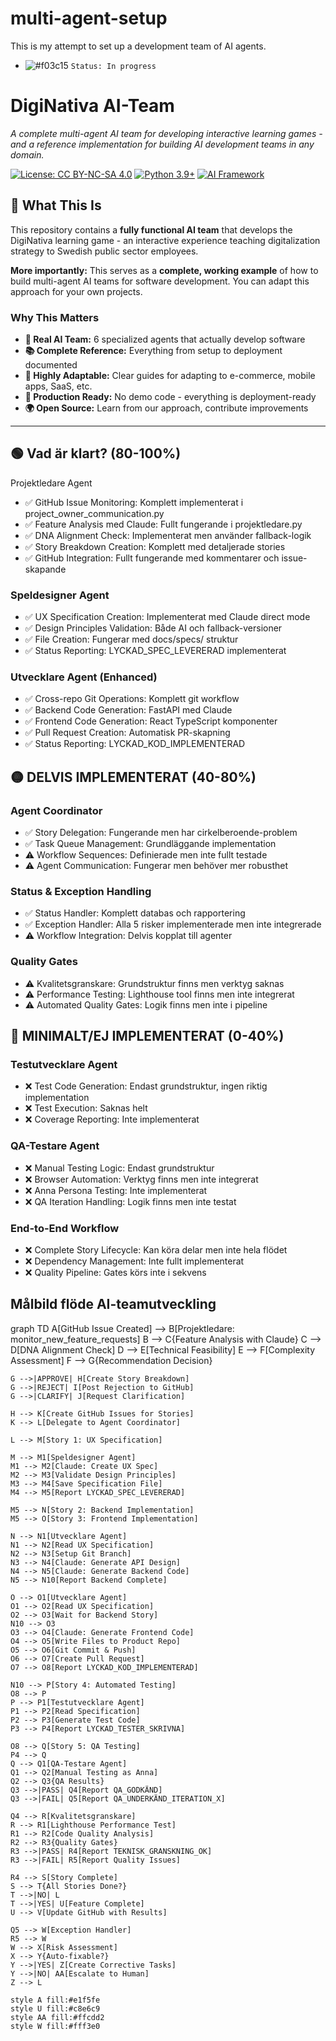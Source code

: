 # multi-agent-setup
This is my attempt to set up a development team of AI agents.
- ![#f03c15](https://placehold.co/15x15/f03c15/f03c15.png) `Status: In progress`

# DigiNativa AI-Team

*A complete multi-agent AI team for developing interactive learning games - and a reference implementation for building AI development teams in any domain.*

[![License: CC BY-NC-SA 4.0](https://img.shields.io/badge/License-CC%20BY--NC--SA%204.0-lightgrey.svg)](https://creativecommons.org/licenses/by-nc-sa/4.0/)
[![Python 3.9+](https://img.shields.io/badge/python-3.9+-blue.svg)](https://www.python.org/downloads/)
[![AI Framework](https://img.shields.io/badge/AI-CrewAI-green.svg)](https://github.com/joaomdmoura/crewAI)

## 🎯 What This Is

This repository contains a **fully functional AI team** that develops the DigiNativa learning game - an interactive experience teaching digitalization strategy to Swedish public sector employees.

**More importantly:** This serves as a **complete, working example** of how to build multi-agent AI teams for software development. You can adapt this approach for your own projects.

### Why This Matters

- **🤖 Real AI Team:** 6 specialized agents that actually develop software
- **📚 Complete Reference:** Everything from setup to deployment documented
- **🔧 Highly Adaptable:** Clear guides for adapting to e-commerce, mobile apps, SaaS, etc.
- **🚀 Production Ready:** No demo code - everything is deployment-ready
- **🌍 Open Source:** Learn from our approach, contribute improvements

---

## 🟢 Vad är klart? (80-100%)
Projektledare Agent

- ✅ GitHub Issue Monitoring: Komplett implementerat i project_owner_communication.py
- ✅ Feature Analysis med Claude: Fullt fungerande i projektledare.py
- ✅ DNA Alignment Check: Implementerat men använder fallback-logik
- ✅ Story Breakdown Creation: Komplett med detaljerade stories
- ✅ GitHub Integration: Fullt fungerande med kommentarer och issue-skapande

### Speldesigner Agent

- ✅ UX Specification Creation: Implementerat med Claude direct mode
- ✅ Design Principles Validation: Både AI och fallback-versioner
- ✅ File Creation: Fungerar med docs/specs/ struktur
- ✅ Status Reporting: LYCKAD_SPEC_LEVERERAD implementerat

### Utvecklare Agent (Enhanced)

- ✅ Cross-repo Git Operations: Komplett git workflow
- ✅ Backend Code Generation: FastAPI med Claude
- ✅ Frontend Code Generation: React TypeScript komponenter
- ✅ Pull Request Creation: Automatisk PR-skapning
- ✅ Status Reporting: LYCKAD_KOD_IMPLEMENTERAD

## 🟡 DELVIS IMPLEMENTERAT (40-80%)
### Agent Coordinator

- ✅ Story Delegation: Fungerande men har cirkelberoende-problem
- ✅ Task Queue Management: Grundläggande implementation
- ⚠️ Workflow Sequences: Definierade men inte fullt testade
- ⚠️ Agent Communication: Fungerar men behöver mer robusthet

### Status & Exception Handling

- ✅ Status Handler: Komplett databas och rapportering
- ✅ Exception Handler: Alla 5 risker implementerade men inte integrerade
- ⚠️ Workflow Integration: Delvis kopplat till agenter

### Quality Gates

- ⚠️ Kvalitetsgranskare: Grundstruktur finns men verktyg saknas
- ⚠️ Performance Testing: Lighthouse tool finns men inte integrerat
- ⚠️ Automated Quality Gates: Logik finns men inte i pipeline

## 🔴 MINIMALT/EJ IMPLEMENTERAT (0-40%)
### Testutvecklare Agent

- ❌ Test Code Generation: Endast grundstruktur, ingen riktig implementation
- ❌ Test Execution: Saknas helt
- ❌ Coverage Reporting: Inte implementerat

### QA-Testare Agent

- ❌ Manual Testing Logic: Endast grundstruktur
- ❌ Browser Automation: Verktyg finns men inte integrerat
- ❌ Anna Persona Testing: Inte implementerat
- ❌ QA Iteration Handling: Logik finns men inte testat

### End-to-End Workflow

- ❌ Complete Story Lifecycle: Kan köra delar men inte hela flödet
- ❌ Dependency Management: Inte fullt implementerat
- ❌ Quality Pipeline: Gates körs inte i sekvens

## Målbild flöde AI-teamutveckling

graph TD
    A[GitHub Issue Created] --> B[Projektledare: monitor_new_feature_requests]
    B --> C{Feature Analysis with Claude}
    C --> D[DNA Alignment Check]
    D --> E[Technical Feasibility]
    E --> F[Complexity Assessment]
    F --> G{Recommendation Decision}
    
    G -->|APPROVE| H[Create Story Breakdown]
    G -->|REJECT| I[Post Rejection to GitHub]
    G -->|CLARIFY| J[Request Clarification]
    
    H --> K[Create GitHub Issues for Stories]
    K --> L[Delegate to Agent Coordinator]
    
    L --> M[Story 1: UX Specification]
    
    M --> M1[Speldesigner Agent]
    M1 --> M2[Claude: Create UX Spec]
    M2 --> M3[Validate Design Principles]
    M3 --> M4[Save Specification File]
    M4 --> M5[Report LYCKAD_SPEC_LEVERERAD]
    
    M5 --> N[Story 2: Backend Implementation]
    M5 --> O[Story 3: Frontend Implementation]
    
    N --> N1[Utvecklare Agent]
    N1 --> N2[Read UX Specification]
    N2 --> N3[Setup Git Branch]
    N3 --> N4[Claude: Generate API Design]
    N4 --> N5[Claude: Generate Backend Code]
    N5 --> N10[Report Backend Complete]
    
    O --> O1[Utvecklare Agent]
    O1 --> O2[Read UX Specification]
    O2 --> O3[Wait for Backend Story]
    N10 --> O3
    O3 --> O4[Claude: Generate Frontend Code]
    O4 --> O5[Write Files to Product Repo]
    O5 --> O6[Git Commit & Push]
    O6 --> O7[Create Pull Request]
    O7 --> O8[Report LYCKAD_KOD_IMPLEMENTERAD]
    
    N10 --> P[Story 4: Automated Testing]
    O8 --> P
    P --> P1[Testutvecklare Agent]
    P1 --> P2[Read Specification]
    P2 --> P3[Generate Test Code]
    P3 --> P4[Report LYCKAD_TESTER_SKRIVNA]
    
    O8 --> Q[Story 5: QA Testing]
    P4 --> Q
    Q --> Q1[QA-Testare Agent]
    Q1 --> Q2[Manual Testing as Anna]
    Q2 --> Q3{QA Results}
    Q3 -->|PASS| Q4[Report QA_GODKÄND]
    Q3 -->|FAIL| Q5[Report QA_UNDERKÄND_ITERATION_X]
    
    Q4 --> R[Kvalitetsgranskare]
    R --> R1[Lighthouse Performance Test]
    R1 --> R2[Code Quality Analysis]
    R2 --> R3{Quality Gates}
    R3 -->|PASS| R4[Report TEKNISK_GRANSKNING_OK]
    R3 -->|FAIL| R5[Report Quality Issues]
    
    R4 --> S[Story Complete]
    S --> T{All Stories Done?}
    T -->|NO| L
    T -->|YES| U[Feature Complete]
    U --> V[Update GitHub with Results]
    
    Q5 --> W[Exception Handler]
    R5 --> W
    W --> X[Risk Assessment]
    X --> Y{Auto-fixable?}
    Y -->|YES| Z[Create Corrective Tasks]
    Y -->|NO| AA[Escalate to Human]
    Z --> L
    
    style A fill:#e1f5fe
    style U fill:#c8e6c9
    style AA fill:#ffcdd2
    style W fill:#fff3e0
